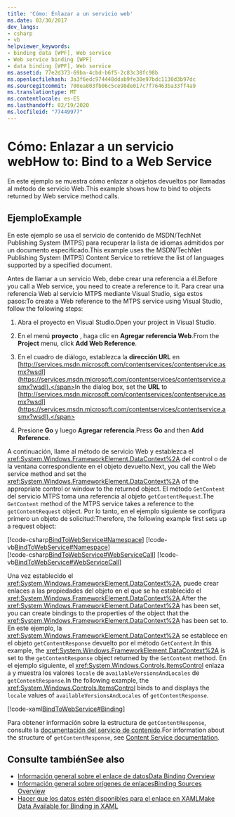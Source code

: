 ```yaml
---
title: 'Cómo: Enlazar a un servicio web'
ms.date: 03/30/2017
dev_langs:
- csharp
- vb
helpviewer_keywords:
- binding data [WPF], Web service
- Web service binding [WPF]
- data binding [WPF], Web service
ms.assetid: 77e2d373-69ba-4cbd-b6f5-2c83c38fc98b
ms.openlocfilehash: 3a3f6edc974448ddab9fe30e97bdc1130d3b97dc
ms.sourcegitcommit: 700ea803fb06c5ce98de017c7f76463ba33ff4a9
ms.translationtype: MT
ms.contentlocale: es-ES
ms.lasthandoff: 02/19/2020
ms.locfileid: "77449977"
---
```

# <a name="how-to-bind-to-a-web-service"></a><span data-ttu-id="ce3dd-102">Cómo: Enlazar a un servicio web</span><span class="sxs-lookup"><span data-stu-id="ce3dd-102">How to: Bind to a Web Service</span></span>
<span data-ttu-id="ce3dd-103">En este ejemplo se muestra cómo enlazar a objetos devueltos por llamadas al método de servicio Web.</span><span class="sxs-lookup"><span data-stu-id="ce3dd-103">This example shows how to bind to objects returned by Web service method calls.</span></span>  
  
## <a name="example"></a><span data-ttu-id="ce3dd-104">Ejemplo</span><span class="sxs-lookup"><span data-stu-id="ce3dd-104">Example</span></span>  
 <span data-ttu-id="ce3dd-105">En este ejemplo se usa el servicio de contenido de MSDN/TechNet Publishing System (MTPS) para recuperar la lista de idiomas admitidos por un documento especificado.</span><span class="sxs-lookup"><span data-stu-id="ce3dd-105">This example uses the MSDN/TechNet Publishing System (MTPS) Content Service to retrieve the list of languages supported by a specified document.</span></span>  
  
 <span data-ttu-id="ce3dd-106">Antes de llamar a un servicio Web, debe crear una referencia a él.</span><span class="sxs-lookup"><span data-stu-id="ce3dd-106">Before you call a Web service, you need to create a reference to it.</span></span> <span data-ttu-id="ce3dd-107">Para crear una referencia Web al servicio MTPS mediante Visual Studio, siga estos pasos:</span><span class="sxs-lookup"><span data-stu-id="ce3dd-107">To create a Web reference to the MTPS service using Visual Studio, follow the following steps:</span></span>  
  
1. <span data-ttu-id="ce3dd-108">Abra el proyecto en Visual Studio.</span><span class="sxs-lookup"><span data-stu-id="ce3dd-108">Open your project in Visual Studio.</span></span>  
  
2. <span data-ttu-id="ce3dd-109">En el menú **proyecto** , haga clic en **Agregar referencia Web**.</span><span class="sxs-lookup"><span data-stu-id="ce3dd-109">From the **Project** menu, click **Add Web Reference**.</span></span>  
  
3. <span data-ttu-id="ce3dd-110">En el cuadro de diálogo, establezca la **dirección URL** en [http://services.msdn.microsoft.com/contentservices/contentservice.asmx?wsdl](https://services.msdn.microsoft.com/contentservices/contentservice.asmx?wsdl).</span><span class="sxs-lookup"><span data-stu-id="ce3dd-110">In the dialog box, set the **URL** to [http://services.msdn.microsoft.com/contentservices/contentservice.asmx?wsdl](https://services.msdn.microsoft.com/contentservices/contentservice.asmx?wsdl).</span></span>  
  
4. <span data-ttu-id="ce3dd-111">Presione **Go** y luego **Agregar referencia**.</span><span class="sxs-lookup"><span data-stu-id="ce3dd-111">Press **Go** and then **Add Reference**.</span></span>  
  
 <span data-ttu-id="ce3dd-112">A continuación, llame al método de servicio Web y establezca el <xref:System.Windows.FrameworkElement.DataContext%2A> del control o de la ventana correspondiente en el objeto devuelto.</span><span class="sxs-lookup"><span data-stu-id="ce3dd-112">Next, you call the Web service method and set the <xref:System.Windows.FrameworkElement.DataContext%2A> of the appropriate control or window to the returned object.</span></span> <span data-ttu-id="ce3dd-113">El método `GetContent` del servicio MTPS toma una referencia al objeto `getContentRequest`.</span><span class="sxs-lookup"><span data-stu-id="ce3dd-113">The `GetContent` method of the MTPS service takes a reference to the `getContentRequest` object.</span></span> <span data-ttu-id="ce3dd-114">Por lo tanto, en el ejemplo siguiente se configura primero un objeto de solicitud:</span><span class="sxs-lookup"><span data-stu-id="ce3dd-114">Therefore, the following example first sets up a request object:</span></span>  
  
 [!code-csharp[BindToWebService#Namespace](~/samples/snippets/csharp/VS_Snippets_Wpf/BindToWebService/CSharp/Window1.xaml.cs#namespace)]
 [!code-vb[BindToWebService#Namespace](~/samples/snippets/visualbasic/VS_Snippets_Wpf/BindToWebService/VisualBasic/Window1.xaml.vb#namespace)]  
[!code-csharp[BindToWebService#WebServiceCall](~/samples/snippets/csharp/VS_Snippets_Wpf/BindToWebService/CSharp/Window1.xaml.cs#webservicecall)]
[!code-vb[BindToWebService#WebServiceCall](~/samples/snippets/visualbasic/VS_Snippets_Wpf/BindToWebService/VisualBasic/Window1.xaml.vb#webservicecall)]  
  
 <span data-ttu-id="ce3dd-115">Una vez establecido el <xref:System.Windows.FrameworkElement.DataContext%2A>, puede crear enlaces a las propiedades del objeto en el que se ha establecido el <xref:System.Windows.FrameworkElement.DataContext%2A>.</span><span class="sxs-lookup"><span data-stu-id="ce3dd-115">After the <xref:System.Windows.FrameworkElement.DataContext%2A> has been set, you can create bindings to the properties of the object that the <xref:System.Windows.FrameworkElement.DataContext%2A> has been set to.</span></span> <span data-ttu-id="ce3dd-116">En este ejemplo, la <xref:System.Windows.FrameworkElement.DataContext%2A> se establece en el objeto `getContentResponse` devuelto por el método `GetContent`.</span><span class="sxs-lookup"><span data-stu-id="ce3dd-116">In this example, the <xref:System.Windows.FrameworkElement.DataContext%2A> is set to the `getContentResponse` object returned by the `GetContent` method.</span></span> <span data-ttu-id="ce3dd-117">En el ejemplo siguiente, el <xref:System.Windows.Controls.ItemsControl> enlaza a y muestra los valores `locale` de `availableVersionsAndLocales` de `getContentResponse`.</span><span class="sxs-lookup"><span data-stu-id="ce3dd-117">In the following example, the <xref:System.Windows.Controls.ItemsControl> binds to and displays the `locale` values of `availableVersionsAndLocales` of `getContentResponse`.</span></span>  
  
 [!code-xaml[BindToWebService#Binding](~/samples/snippets/csharp/VS_Snippets_Wpf/BindToWebService/CSharp/Window1.xaml#binding)]  
  
 <span data-ttu-id="ce3dd-118">Para obtener información sobre la estructura de `getContentResponse`, consulte la [documentación del servicio de contenido](https://services.msdn.microsoft.com/ContentServices/ContentService.asmx).</span><span class="sxs-lookup"><span data-stu-id="ce3dd-118">For information about the structure of `getContentResponse`, see [Content Service documentation](https://services.msdn.microsoft.com/ContentServices/ContentService.asmx).</span></span>  
  
## <a name="see-also"></a><span data-ttu-id="ce3dd-119">Consulte también</span><span class="sxs-lookup"><span data-stu-id="ce3dd-119">See also</span></span>

- [<span data-ttu-id="ce3dd-120">Información general sobre el enlace de datos</span><span class="sxs-lookup"><span data-stu-id="ce3dd-120">Data Binding Overview</span></span>](../../../desktop-wpf/data/data-binding-overview.md)
- [<span data-ttu-id="ce3dd-121">Información general sobre orígenes de enlaces</span><span class="sxs-lookup"><span data-stu-id="ce3dd-121">Binding Sources Overview</span></span>](binding-sources-overview.md)
- [<span data-ttu-id="ce3dd-122">Hacer que los datos estén disponibles para el enlace en XAML</span><span class="sxs-lookup"><span data-stu-id="ce3dd-122">Make Data Available for Binding in XAML</span></span>](how-to-make-data-available-for-binding-in-xaml.md)
